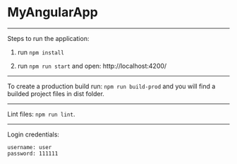 # MyAngularApp

---

Steps to run the application:

1. run `npm install`

2. run `npm run start` and open: http://localhost:4200/

---

To create a production build run: `npm run build-prod` and you will find a builded project files in dist folder.

---

Lint files: `npm run lint`.

---

Login credentials:
```
username: user
password: 111111
```
